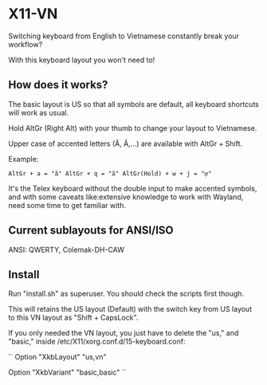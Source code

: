 # X11-VN

Switching keyboard from English to Vietnamese constantly break your workflow? 

With this keyboard layout you won't need to!

## How does it works?

The basic layout is US so that all symbols are default, all keyboard shortcuts will work as usual. 

Hold AltGr (Right Alt) with your thumb to change your layout to Vietnamese. 

Upper case of accented letters (Ă, Â,...) are available with AltGr + Shift.

Example:

``
AltGr + a = "â"
AltGr + q = "ă"
AltGr(Hold) + w + j = "ự"
``

It's the Telex keyboard without the double input to make accented symbols, and with some caveats like:extensive knowledge to work with Wayland, need some time to get familiar with.

## Current sublayouts for ANSI/ISO
ANSI: QWERTY, Colemak-DH-CAW

## Install
Run "install.sh" as superuser. You should check the scripts first though.

This will retains the US layout (Default) with the switch key from US layout to this VN layout as "Shift + CapsLock".

If you only needed the VN layout, you just have to delete the "us," and "basic," inside /etc/X11/xorg.conf.d/15-keyboard.conf:

``
Option "XkbLayout" "us,vn" 

Option "XkbVariant" "basic,basic"
``

